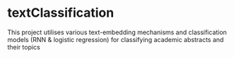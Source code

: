 # textClassification
This project utilises various text-embedding mechanisms and classification models (RNN &amp; logistic regression) for classifying academic abstracts and their topics
